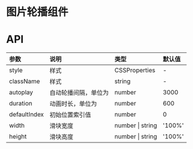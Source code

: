 # 图片轮播组件

# API


| 参数         | 说明                 | 类型             | 默认值 |
| :----------- | :------------------- | :--------------- | :----- |
| style        | 样式                 | CSSProperties    | -      |
| className    | 样式                 | string           | -      |
| autoplay     | 自动轮播间隔，单位为 | number           | 3000   |
| duration     | 动画时长，单位为     | number           | 600    |
| defaultIndex | 初始位置索引值       | number           | 0      |
| width        | 滑块宽度             | number \| string | '100%' |
| height       | 滑块高度             | number \| string | '100%' |
